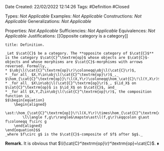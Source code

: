 <br />
<br />

Date Created: 22/02/2022 12:14:26
Tags: #Definition #Closed 

Types: _Not Applicable_
Examples: _Not Applicable_
Constructions: _Not Applicable_
Generalizations: _Not Applicable_

Properties: _Not Applicable_
Sufficiencies: _Not Applicable_
Equivalences: _Not Applicable_
Justifications: [[Opposite category is a category]]

``` ad-Definition
title: Definition.

_Let $\cat{C}$ be a category. The **opposite category of $\cat{C}$** is the category $\cat{C}^\textrm{op}$ whose objects are $\cat{C}$-objects and whose morphisms are $\cat{C}$-morphisms with arrows reversed. Formally,_
* $\obj\l(\cat{C}^\textrm{op}\r)\coloneqq\obj\l(\cat{C}\r)$,
* _for all_ $X,Y\in\obj\l(\cat{C}^\textrm{op}\r)$_,_ $\hom_{\cat{C}^\textrm{op}}\!\l(X,Y\r)\coloneqq\hom_\cat{C}\!\l(Y,X\r)$_,_
* _for all_ $X\in\obj\l(\cat{C}^\textrm{op}\r)$_, $\id_X$ on $\cat{C}^\textrm{op}$ is $\id_X$ on $\cat{C}$, and_
* _for all $X,Y,Z\in\obj\l(\cat{C}^\textrm{op}\r)$, the composition function is_
$$\begin{equation}
    \begin{aligned}
        \ast:\hom_{\cat{C}^\textrm{op}}\!\l(X,Y\r)\times\hom_{\cat{C}^\textrm{op}}\!\l(Y,Z\r)&\to\hom_{\cat{C}^\textrm{op}}\!\l(X,Z\r)\\
        \l\langle f,g\r\rangle&\mapsto\ast\l(f,g\r)\eqqcolon g\ast f\coloneqq f\circ g
    \end{aligned}
\end{equation}$$
_where $f\circ g$ is the $\cat{C}$-composite of $f$ after $g$._

```

**Remark.** It is obvious that $\l(\cat{C}^\textrm{op}\r)^\textrm{op}=\cat{C}$.<span style="float:right;">$\blacklozenge$</span>
